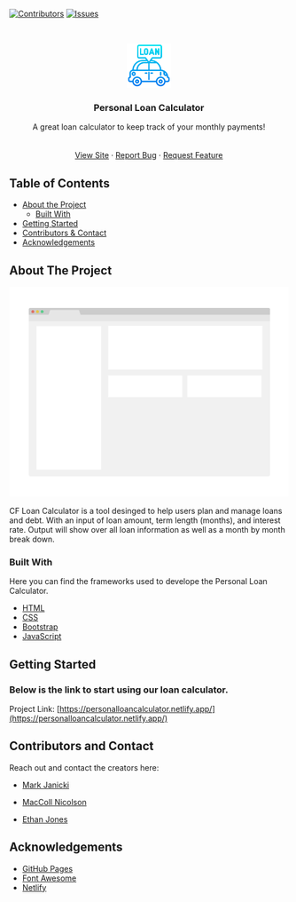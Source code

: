 <!--
*** Thanks for checking out this README Template. If you have a suggestion that would
*** make this better, please fork the repo and create a pull request or simply open
*** an issue with the tag "enhancement".
*** Thanks again! Now go create something AMAZING! :D
-->





<!-- PROJECT SHIELDS -->
<!--
*** I'm using markdown "reference style" links for readability.
*** Reference links are enclosed in brackets [ ] instead of parentheses ( ).
*** See the bottom of this document for the declaration of the reference variables
*** for contributors-url, forks-url, etc. This is an optional, concise syntax you may use.
*** https://www.markdownguide.org/basic-syntax/#reference-style-links
-->
[![Contributors][contributors-shield]][contributors-url]
[![Issues][issues-shield]][issues-url]



<!-- PROJECT LOGO -->
<br />
<p align="center">
  <a href="https://github.com/markdjanicki23/CF-Loan-Calculator">
    <img src="readMeImages/Favicon.png" alt="Logo" width="80" height="80">
  </a>

  <h3 align="center">Personal Loan Calculator
</h3>

  <p align="center">
   A great loan calculator to keep track of your monthly payments!
<br/>
    <br />
    <br />
    <a href="https://personalloancalculator.netlify.app/">View Site</a>
    ·
    <a href="https://github.com/MNicolso/Loan-Calculator-V2/issues">Report Bug</a>
    ·
    <a href="https://github.com/MNicolso/Loan-Calculator-V2/issues">Request Feature</a>
  </p>
</p>



<!-- TABLE OF CONTENTS -->
## Table of Contents

* [About the Project](#about-the-project)
  * [Built With](#built-with)
* [Getting Started](#getting-started)
* [Contributors & Contact](#contributors-and-contact)
* [Acknowledgements](#acknowledgements)



<!-- ABOUT THE PROJECT -->
## About The Project

[![Product Name Screen Shot][product-screenshot]](https://example.com)

CF Loan Calculator is a tool desinged to help users plan and manage loans and debt. With an input of loan amount, term length (months), and interest rate. Output will show over all loan information as well as a month by month break down.



### Built With
Here you can find the frameworks used to develope the Personal Loan Calculator.
* [HTML](https://www.w3schools.com/html/)
* [CSS](https://www.w3schools.com/css/)
* [Bootstrap](https://getbootstrap.com)
* [JavaScript](https://www.javascript.com/)



<!-- GETTING STARTED -->
## Getting Started

### Below is the link to start using our loan calculator.

Project Link: [https://personalloancalculator.netlify.app/](https://personalloancalculator.netlify.app/)




## Contributors and Contact

Reach out and contact the creators here:

* [Mark Janicki](https://github.com/markdjanicki23)

* [MacColl Nicolson](https://github.com/MNicolso)

* [Ethan Jones](https://github.com/jonesethan91)




<!-- ACKNOWLEDGEMENTS -->
## Acknowledgements
* [GitHub Pages](https://pages.github.com)
* [Font Awesome](https://fontawesome.com)
* [Netlify](https://www.netlify.com/)




<!-- MARKDOWN LINKS & IMAGES -->
<!-- https://www.markdownguide.org/basic-syntax/#reference-style-links -->
[contributors-shield]:https://img.shields.io/badge/Contributors-3-green
[contributors-url]: https://github.com/MNicolso/Loan-Calculator-V2/graphs/contributors
[issues-shield]: https://img.shields.io/badge/Issues-Here-orange
[issues-url]: https://github.com/MNicolso/Loan-Calculator-V2/issues
[product-screenshot]: readMeImages/screenshot.png

